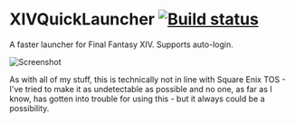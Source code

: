 # XIVQuickLauncher [![Build status](https://ci.appveyor.com/api/projects/status/xc3hx4rhmrd310kc?svg=true)](https://ci.appveyor.com/project/goaaats/ffxivquicklauncher)
A faster launcher for Final Fantasy XIV. Supports auto-login.

![Screenshot](https://i.imgur.com/djzHDbu.png)

As with all of my stuff, this is technically not in line with Square Enix TOS - I've tried to make it as undetectable as possible and no one, as far as I know, has gotten into trouble for using this - but it always could be a possibility.
